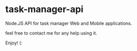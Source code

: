# task-manager-api

Node.JS API for task manager Web and Mobile applications.

feel free to contact me for any help using it.

Enjoy! (:
